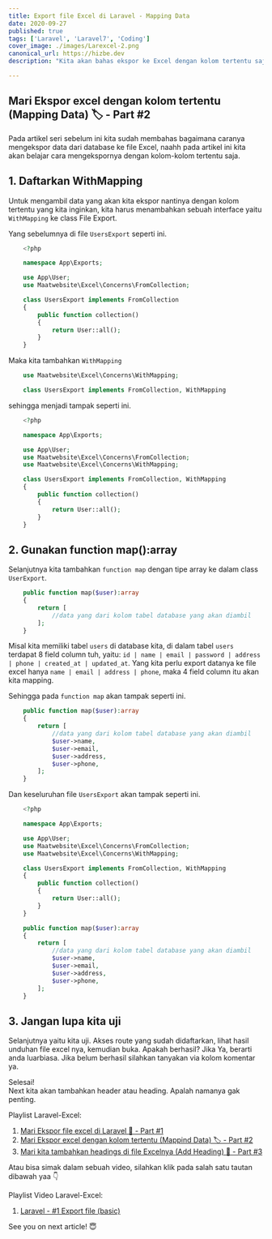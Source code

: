 ```yaml
---
title: Export file Excel di Laravel - Mapping Data
date: 2020-09-27
published: true
tags: ['Laravel', 'Laravel7', 'Coding']
cover_image: ./images/Larexcel-2.png
canonical_url: https://hizbe.dev
description: "Kita akan bahas ekspor ke Excel dengan kolom tertentu saja, tidak semua kolom ter exsport. Yuk Lets do it!"

---
```


<i class="fa fa-quote-left fa-3x fa-pull-left" aria-hidden="true"></i>
<h2>Mari Ekspor excel dengan kolom tertentu (Mapping Data) 🏷️ - Part #2</h2>

Pada artikel seri sebelum ini kita sudah membahas bagaimana caranya mengekspor data dari database ke file Excel, naahh pada artikel ini kita akan belajar cara mengekspornya dengan kolom-kolom tertentu saja.

## 1.  Daftarkan WithMapping

Untuk mengambil data yang akan kita ekspor nantinya dengan kolom tertentu yang kita inginkan, kita harus menambahkan sebuah interface yaitu `WithMapping` ke class File Export.

Yang sebelumnya di file `UsersExport` seperti ini.
```php
    <?php

    namespace App\Exports;

    use App\User;
    use Maatwebsite\Excel\Concerns\FromCollection;

    class UsersExport implements FromCollection
    {
        public function collection()
        {
            return User::all();
        }
    }
```

Maka kita tambahkan `WithMapping`
```php
    use Maatwebsite\Excel\Concerns\WithMapping;

    class UsersExport implements FromCollection, WithMapping
```

sehingga menjadi tampak seperti ini.
```php
    <?php

    namespace App\Exports;

    use App\User;
    use Maatwebsite\Excel\Concerns\FromCollection;
    use Maatwebsite\Excel\Concerns\WithMapping;

    class UsersExport implements FromCollection, WithMapping
    {
        public function collection()
        {
            return User::all();
        }
    }
```

## 2. Gunakan function map():array

Selanjutnya kita tambahkan `function map` dengan tipe array ke dalam class `UserExport`.
```php
    public function map($user):array
    {
        return [
            //data yang dari kolom tabel database yang akan diambil
        ];
    }
```

Misal kita memiliki tabel `users` di database kita, di dalam tabel `users` terdapat 8 field column tuh, yaitu: `id | name | email | password | address | phone | created_at | updated_at`.
Yang kita perlu export datanya ke file excel hanya `name | email | address | phone`, maka 4 field column itu akan kita mapping.

Sehingga pada `function map` akan tampak seperti ini.
```php
    public function map($user):array
    {
        return [
            //data yang dari kolom tabel database yang akan diambil
            $user->name,
            $user->email,
            $user->address,
            $user->phone,
        ];
    }
```

Dan keseluruhan file `UsersExport` akan tampak seperti ini.
```php
    <?php

    namespace App\Exports;

    use App\User;
    use Maatwebsite\Excel\Concerns\FromCollection;
    use Maatwebsite\Excel\Concerns\WithMapping;

    class UsersExport implements FromCollection, WithMapping
    {
        public function collection()
        {
            return User::all();
        }
    }

    public function map($user):array
    {
        return [
            //data yang dari kolom tabel database yang akan diambil
            $user->name,
            $user->email,
            $user->address,
            $user->phone,
        ];
    }
```

## 3. Jangan lupa kita uji

Selanjutnya yaitu kita uji. Akses route yang sudah didaftarkan, lihat hasil unduhan file excel nya, kemudian buka. Apakah berhasil? Jika Ya, berarti anda luarbiasa. Jika belum berhasil silahkan tanyakan via kolom komentar ya.

Selesai!<br>
Next kita akan tambahkan header atau heading. Apalah namanya gak penting.

Playlist Laravel-Excel:

1.  [Mari Ekspor file excel di Laravel 📁 - Part #1](https://hizbe.dev/export-file-excel-di-laravel/)
2.  [Mari Ekspor excel dengan kolom tertentu (Mappind Data) 🏷️ - Part #2](https://hizbe.dev/export-file-excel-di-laravel-mapping-data/)
3.  [Mari kita tambahkan headings di file Excelnya (Add Heading) 🧱 - Part #3](https://hizbe.dev/export-file-excel-di-laravel-add-heading/)


Atau bisa simak dalam sebuah video, silahkan klik pada salah satu tautan dibawah yaa 👇

Playlist Video Laravel-Excel:

1.  [Laravel - #1 Export file (basic)](https://youtu.be/usVc9IgHpk4)

See you on next article! 😇